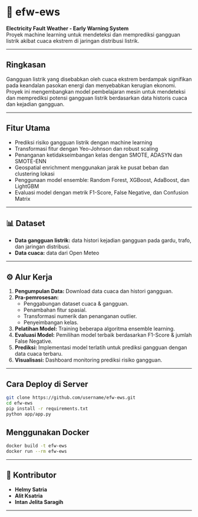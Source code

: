 # 📌 efw-ews

**Electricity Fault Weather - Early Warning System**  
Proyek machine learning untuk mendeteksi dan memprediksi gangguan listrik akibat cuaca ekstrem di jaringan distribusi listrik.

---

## Ringkasan

Gangguan listrik yang disebabkan oleh cuaca ekstrem berdampak signifikan pada keandalan pasokan energi dan menyebabkan kerugian ekonomi. Proyek ini mengembangkan model pembelajaran mesin untuk mendeteksi dan memprediksi potensi gangguan listrik berdasarkan data historis cuaca dan kejadian gangguan.

---

## Fitur Utama

- Prediksi risiko gangguan listrik dengan machine learning  
- Transformasi fitur dengan Yeo-Johnson dan robust scaling  
- Penanganan ketidakseimbangan kelas dengan SMOTE, ADASYN dan SMOTE-ENN
- Geospatial enrichment menggunakan jarak ke pusat beban dan clustering lokasi  
- Penggunaan model ensemble: Random Forest, XGBoost, AdaBoost, dan LightGBM  
- Evaluasi model dengan metrik F1-Score, False Negative, dan Confusion Matrix

---

## 📊 Dataset

- **Data gangguan listrik:** data histori kejadian gangguan pada gardu, trafo, dan jaringan distribusi.
- **Data cuaca:** data dari Open Meteo

---

## ⚙️ Alur Kerja

1. **Pengumpulan Data:** Download data cuaca dan histori gangguan.
2. **Pra-pemrosesan:**  
   - Penggabungan dataset cuaca & gangguan.
   - Penambahan fitur spasial.
   - Transformasi numerik dan penanganan outlier.
   - Penyeimbangan kelas.
3. **Pelatihan Model:** Training beberapa algoritma ensemble learning.
4. **Evaluasi Model:** Pemilihan model terbaik berdasarkan F1-Score & jumlah False Negative.
5. **Prediksi:** Implementasi model terlatih untuk prediksi gangguan dengan data cuaca terbaru.
6. **Visualisasi:** Dashboard monitoring prediksi risiko gangguan.
---

## Cara Deploy di Server

```bash
git clone https://github.com/username/efw-ews.git
cd efw-ews
pip install -r requirements.txt
python app/app.py
```
## Menggunakan Docker
```bash
docker build -t efw-ews
docker run --rm efw-ews
```

---

## 👥 Kontributor

- **Helmy Satria**
- **Alit Ksatria**
- **Intan Jelita Saragih**

---
